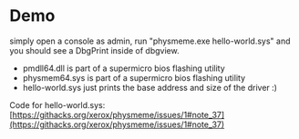 # Demo

simply open a console as admin, run "physmeme.exe hello-world.sys" and you should see a DbgPrint inside of dbgview. 

- pmdll64.dll is part of a supermicro bios flashing utility
- physmem64.sys is part of a supermicro bios flashing utility
- hello-world.sys just prints the base address and size of the driver :)



Code for hello-world.sys: [https://githacks.org/xerox/physmeme/issues/1#note_37](https://githacks.org/xerox/physmeme/issues/1#note_37)